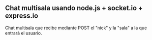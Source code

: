 ## Chat multisala usando node.js + socket.io + express.io

Chat multisala que recibe mediante POST el "nick" y la "sala" a la que entrará el usuario.
